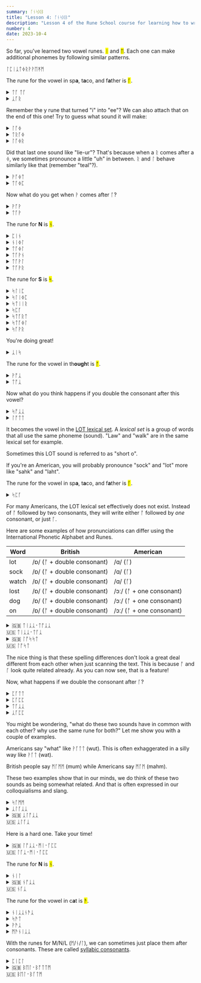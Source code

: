 ```yaml
---
summary: ᚪᚾᛋᛞᛒ
title: "Lesson 4: ᚪᚾᛋᛞᛒ"
description: "Lesson 4 of the Rune School course for learning how to write Modern English with the Anglo-Saxon futhorc"
number: 4
date: 2023-10-4
---
```


So far, you've learned two vowel runes. <mark>ᛁ</mark> and <mark>ᛖ</mark>. Each one can make additional phonemes by following similar patterns.

ᛚᛈᛁᛣᛏᛄᚱᚹᚹᛖᛡᛗ

The rune for the vowel in sp<strong>a</strong>, t<strong>a</strong>co, and f<strong>a</strong>ther is <mark>ᚪ</mark>.

<details>
    <summary>ᛏᚪ ᛏᚪ</summary>
    <p>ta ta</p>
</details>

<details>
    <summary>ᛣᚪᚱ</summary>
    <p>car</p>
</details>

Remember the y rune that turned "i" into "ee"? We can also attach that on the end of this one! Try to guess what sound it will make:

<details>
    <summary>ᛚᚪᛄ</summary>
    <p>lie</p>
</details>

<details>
    <summary>ᛏᚱᚪᛄ</summary>
    <p>try</p>
</details>

<details>
    <summary>ᛚᚪᛄᚱ</summary>
    <p>liar / lyre</p>
</details>

Did that last one sound like "lie-ur"? That's because when a ᚱ comes after a ᛄ, we sometimes pronounce a little "uh" in between. ᚱ and ᛚ behave similarly like that (remember "teal"?).

<details>
    <summary>ᚹᚪᛄᛏ</summary>
    <p>white</p>
</details>

<details>
    <summary>ᛏᚪᛄᛈ</summary>
    <p>type</p>
</details>

Now what do you get when ᚹ comes after ᚪ?

<details>
    <summary>ᚹᚪᚹ</summary>
    <p>wow</p>
</details>

<details>
    <summary>ᛏᚪᚹ</summary>
    <p>tao / tau</p>
</details>

The rune for <strong>N</strong> is <mark>ᚾ</mark>.

<details>
    <summary>ᛈᛁᚾ</summary>
    <p>pin</p>
</details>

<details>
    <summary>ᚾᛁᛄᛚ</summary>
    <p>kneel</p>
</details>

<details>
    <summary>ᛏᚪᛄᛚ</summary>
    <p>Nile</p>
</details>

<details>
    <summary>ᛏᚪᚹᚾ</summary>
    <p>town</p>
</details>

<details>
    <summary>ᛏᚪᚹᛚ</summary>
    <p>towel</p>
</details>

<details>
    <summary>ᛏᚪᚹᚱ</summary>
    <p>tower</p>
</details>

The rune for <strong>S</strong> is <mark>ᛋ</mark>.

<details>
    <summary>ᛋᛚᛁᛈ</summary>
    <p>slip</p>
</details>

<details>
    <summary>ᛋᛚᛁᛄᛈ</summary>
    <p>sleep</p>
</details>

<details>
    <summary>ᛋᛏᛁᛁᚱ</summary>
    <p>steer</p>
</details>

<details>
    <summary>ᛋᛈᚪ</summary>
    <p>spa</p>
</details>

<details>
    <summary>ᛋᛏᚪᚱᛏ</summary>
    <p>start</p>
</details>

<details>
    <summary>ᛋᛏᚪᛄᛚ</summary>
    <p>style</p>
</details>

<details>
    <summary>ᛋᚪᚹᚱ</summary>
    <p>sour</p>
</details>

You're doing great!

<details>
    <summary>ᛣᛁᛋ</summary>
    <p>kiss 😘</p>
</details>
















The rune for the vowel in th<strong>ough</strong>t is <mark>ᚩ</mark>.

<details>
    <summary>ᚹᚩᛣ</summary>
    <p>walk</p>
</details>

<details>
    <summary>ᛏᚩᛣ</summary>
    <p>talk</p>
</details>

Now what do you think happens if you double the consonant after this vowel?

<details>
    <summary>ᛋᚩᛣᛣ</summary>
    <p>sock</p>
</details>

<details>
    <summary>ᛚᚩᛏᛏ</summary>
    <p>lot</p>
</details>

It becomes the vowel in the [LOT lexical set](https://ecampusontario.pressbooks.pub/lexicalsets/chapter/4-lot-lexical-set/). A *lexical set* is a group of words that all use the same phoneme (sound). "Law" and "walk" are in the same lexical set for example.

Sometimes this LOT sound is referred to as "short o".

If you're an American, you will probably pronounce "sock" and "lot" more like "sahk" and "laht".

The rune for the vowel in sp<strong>a</strong>, t<strong>a</strong>co, and f<strong>a</strong>ther is <mark>ᚪ</mark>.

<details>
    <summary>ᛋᛈᚪ</summary>
    <p>spa</p>
</details>

For many Americans, the LOT lexical set effectively does not exist. Instead of ᚩ followed by two consonants, they will write either ᚩ followed by *one* consonant, or just ᚪ.

Here are some examples of how pronunciations can differ using the International Phonetic Alphabet and Runes.

| Word | British | American |
| --- | --- | --- |
| lot | /ɒ/ (ᚩ + double consonant) | /ɑ/ (ᚪ) |
| sock | /ɒ/ (ᚩ + double consonant) | /ɑ/ (ᚪ) |
| watch | /ɒ/ (ᚩ + double consonant) | /ɑ/ (ᚪ) |
| lost | /ɒ/ (ᚩ + double consonant) | /ɔː/ (ᚩ + one consonant) |
| dog | /ɒ/ (ᚩ + double consonant) | /ɔː/ (ᚩ + one consonant) |
| on | /ɒ/ (ᚩ + double consonant) | /ɔː/ (ᚩ + one consonant) |

<details>
    <summary>🇬🇧 ᛏᛁᛣᛣ᛫ᛏᚩᛣᛣ<br>🇺🇸 ᛏᛁᛣᛣ᛫ᛏᚪᛣ</summary>
    <p>tick tock</p>
</details>

<details>
    <summary>🇬🇧 ᛚᚩᛋᛋᛏ<br>🇺🇸 ᛚᚩᛋᛏ</summary>
    <p>lost</p>
</details>

The nice thing is that these spelling differences don't look a great deal different from each other when just scanning the text. This is because ᚩ and ᚪ look quite related already. As you can now see, that is a feature!

Now, what happens if we double the consonant after ᚪ?

<details>
    <summary>ᛈᚪᛏᛏ</summary>
    <p>putt</p>
</details>

<details>
    <summary>ᛈᚪᛈᛈ</summary>
    <p>pup</p>
</details>

<details>
    <summary>ᛏᚪᛣᛣ</summary>
    <p>tuck</p>
</details>

<details>
    <summary>ᛣᚪᛈᛈ</summary>
    <p>cup</p>
</details>

You might be wondering, "what do these two sounds have in common with each other? why use the same rune for both?" Let me show you with a couple of examples.

Americans say "what" like ᚹᚪᛏᛏ (wut). This is often exhaggerated in a silly way like ᚹᚪᛏ (wat).

British people say ᛗᚪᛗᛗ (mum) while Americans say ᛗᚪᛗ (mahm).

These two examples show that in our minds, we do think of these two sounds as being somewhat related. And that is often expressed in our colloquialisms and slang.

<details>
    <summary>ᛋᚪᛗᛗ</summary>
    <p>some / sum</p>
</details>

<details>
    <summary>ᛣᛚᚪᛣᛣ</summary>
    <p>cluck 🐔</p>
</details>

<details>
    <summary>🇬🇧 ᛣᛚᚩᛣᛣ<br>🇺🇸 ᛣᛚᚪᛣ</summary>
    <p>clock 🕰️</p>
</details>

Here is a hard one. Take your time!

<details>
    <summary>🇬🇧 ᛚᚩᛣᛣ᛫ᛗᛁ᛫ᚪᛈᛈ<br>🇺🇸 ᛚᚪᛣ᛫ᛗᛁ᛫ᚪᛈᛈ</summary>
    <p>Lock me up</p>
</details>




The rune for <strong>N</strong> is <mark>ᚾ</mark>.

<details>
    <summary>ᚾᛁᛚ</summary>
    <p>kneel / Neal</p>
</details>

<details>
    <summary>🇬🇧 ᚾᚩᛣᛣ<br>🇺🇸 ᚾᚪᛣ</summary>
    <p>nock</p>
</details>

The rune for the vowel in c<strong>a</strong>t is <mark>ᚫ</mark>.

<details>
    <summary>ᚾᛁᛣᛣᚾᚫᛣ</summary>
    <p>nicknack</p>
</details>

<details>
    <summary>ᛋᚫᛏ</summary>
    <p>sat</p>
</details>

<details>
    <summary>ᚹᚫᛣ</summary>
    <p>whack</p>
</details>

<details>
    <summary>ᛗᚫᚾᛁᛣᛣ</summary>
    <p>manic</p>
</details>



With the runes for M/N/L (ᛗ/ᚾ/ᛚ), we can sometimes just place them after consonants. These are called [syllabic consonants](https://en.wikipedia.org/wiki/Stress_and_vowel_reduction_in_English#Syllabic_consonants).

<details>
    <summary>ᛈᛁᛈᛚ</summary>
    <p>people</p>
</details>

<details>
    <summary>🇬🇧 ᛒᛖᛚ᛫ᛒᚩᛏᛏᛗ <br>🇺🇸 ᛒᛖᛚ᛫ᛒᚪᛏᛗ</summary>
    <p>bell bottom</p>
</details>
